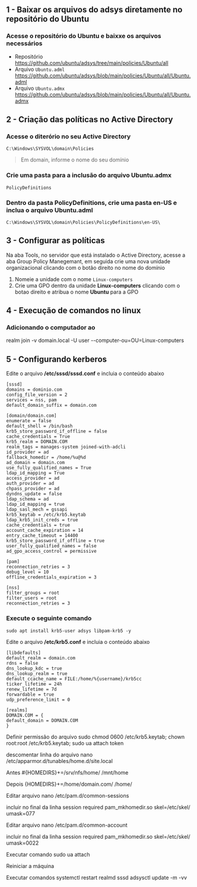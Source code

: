 
 ## 1 - Baixar os arquivos do adsys diretamente no repositório do Ubuntu

 ### Acesse o repositório do Ubuntu e baixxe os arquivos necessários

 * Repositório  https://github.com/ubuntu/adsys/tree/main/policies/Ubuntu/all
 * Arquivo `Ubuntu.adml`  https://github.com/ubuntu/adsys/blob/main/policies/Ubuntu/all/Ubuntu.adml
 * Arquivo `Ubuntu.admx`  https://github.com/ubuntu/adsys/blob/main/policies/Ubuntu/all/Ubuntu.admx

 ## 2 - Criação das políticas no Active Directory
 
 ### Acesse o diterório no seu Active Directory
 ```
 C:\Windows\SYSVOL\domain\Policies
 ```
 > Em domain, informe o nome do seu domínio

 ### Crie uma pasta para a inclusão do arquivo Ubuntu.admx
 ```
 PolicyDefinitions
 ```

 ### Dentro da pasta PolicyDefinitions, crie uma pasta en-US e inclua o arquivo Ubuntu.adml
 ```
 C:\Windows\SYSVOL\domain\Policies\PolicyDefinitions\en-US\
 ```

 ## 3 - Configurar as políticas
 Na aba Tools, no servidor que está instalado o Active Directory, acesse a aba Group Policy Manegemant, em seguida crie uma nova unidade organizacional clicando com o botão direito no nome do domínio

 1. Nomeie a unidade com o nome `Linux-computers`
 2. Crie uma GPO dentro da unidade **Linux-computers** clicando com o botao direito e atribua o nome **Ubuntu** para a GPO
 

 ## 4 - Execução de comandos no linux

 ### Adicionando o computador ao 
 realm join -v domain.local -U user --computer-ou=OU=Linux-computers


 ## 5 - Configurando kerberos 

 Edite o arquivo **/etc/sssd/sssd.conf** e incluia o conteúdo abaixo

```
[sssd]
domains = dominio.com
config_file_version = 2
services = nss, pam
default_domain_suffix = domain.com

[domain/domain.com]
enumerate = false
default_shell = /bin/bash
krb5_store_password_if_offline = false
cache_credentials = True
krb5_realm = DOMAIN.COM
realm_tags = manages-system joined-with-adcli
id_provider = ad
fallback_homedir = /home/%u@%d
ad_domain = domain.com
use_fully_qualified_names = True
ldap_id_mapping = True
access_provider = ad
auth_provider = ad
chpass_provider = ad
dyndns_update = false
ldap_schema = ad
ldap_id_mapping = true
ldap_sasl_mech = gssapi
krb5_keytab = /etc/krb5.keytab
ldap_krb5_init_creds = true
cache_credentials = true
account_cache_expiration = 14
entry_cache_timeout = 14400
krb5_store_password_if_offline = true
user_fully_qualified_names = false
ad_gpo_access_control = permissive

[pam]
reconnection_retries = 3
debug_level = 10
offline_credentials_expiration = 3

[nss]
filter_groups = root
filter_users = root
reconnection_retries = 3
```

### Execute o seguinte comando
```
sudo apt install krb5-user adsys libpam-krb5 -y
```

Edite o arquivo **/etc/krb5.conf** e incluia o conteúdo abaixo

```
[libdefaults]
default_realm = domain.com
rdns = false
dns_lookup_kdc = true
dns_lookup_realm = true
default_ccache_name = FILE:/home/%{username}/krb5cc
ticker_lifetime = 24h
renew_lifetime = 7d
forwardable = true
udp_preference_limit = 0

[realms]
DOMAIN.COM = {
default_domain = DOMAIN.COM
}
```

Definir permissão do arquivo
sudo chmod 0600 /etc/krb5.keytab; chown root:root /etc/krb5.keytab; sudo ua attach token


descomentar linha do arquivo
nano /etc/apparmor.d/tunables/home.d/site.local

Antes
#{HOMEDIRS}+=/srv/nfs/home/ /mnt/home

Depois
{HOMEDIRS}+=/home/domain.com/ /home/


Editar arquivo
nano /etc/pam.d/common-sessions

incluir no final da linha
session required pam_mkhomedir.so skel=/etc/skel/ umask=077


Editar arquivo 
nano /etc/pam.d/common-account

incluir no final da linha
session required pam_mkhomedir.so skel=/etc/skel/ umask=0022

Executar comando
sudo ua attach

Reiniciar a máquina



Executar comandos
systemctl restart realmd sssd
adsysctl update -m -vv